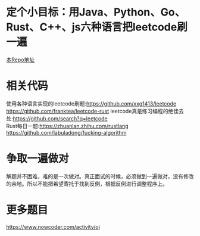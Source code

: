 # 定个小目标：用Java、Python、Go、Rust、C++、js六种语言把leetcode刷一遍

[本Repo地址](https://github.com/weiyinfu/rust4leetcode)

# 相关代码
使用各种语言实现的leetcode刷题:https://github.com/xxg1413/leetcode   https://github.com/franktea/leetcode-rust
leetcode真是练习编程的绝佳去处:https://github.com/search?q=leetcode  
Rust每日一题:https://zhuanlan.zhihu.com/rustlang  
https://github.com/labuladong/fucking-algorithm
# 争取一遍做对
解题并不困难，难的是一次做对。真正面试的时候，必须做到一遍做对，没有修改的余地。所以不能把希望寄托于找到反例，根据反例进行调整程序上。  

# 更多题目
https://www.nowcoder.com/activity/oj